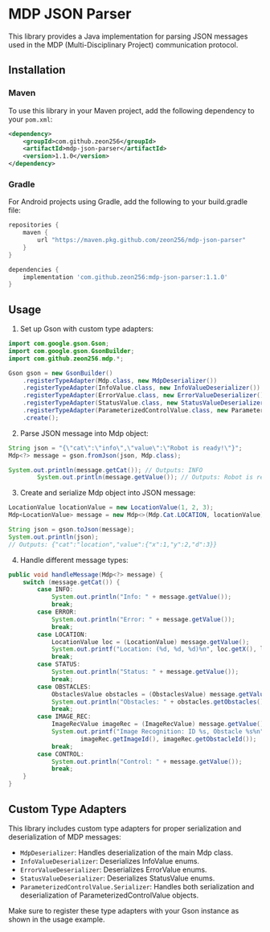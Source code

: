 # MDP JSON Parser

This library provides a Java implementation for parsing JSON messages used in the MDP (Multi-Disciplinary Project) communication protocol.

## Installation

### Maven

To use this library in your Maven project, add the following dependency to your `pom.xml`:

```xml
<dependency>
    <groupId>com.github.zeon256</groupId>
    <artifactId>mdp-json-parser</artifactId>
    <version>1.1.0</version>
</dependency>
```

### Gradle

For Android projects using Gradle, add the following to your build.gradle file:

```gradle
repositories {
    maven {
        url "https://maven.pkg.github.com/zeon256/mdp-json-parser"
    }
}

dependencies {
    implementation 'com.github.zeon256:mdp-json-parser:1.1.0'
}
```

## Usage
1. Set up Gson with custom type adapters:

```java
import com.google.gson.Gson;
import com.google.gson.GsonBuilder;
import com.github.zeon256.mdp.*;

Gson gson = new GsonBuilder()
    .registerTypeAdapter(Mdp.class, new MdpDeserializer())
    .registerTypeAdapter(InfoValue.class, new InfoValueDeserializer())
    .registerTypeAdapter(ErrorValue.class, new ErrorValueDeserializer())
    .registerTypeAdapter(StatusValue.class, new StatusValueDeserializer())
    .registerTypeAdapter(ParameterizedControlValue.class, new ParameterizedControlValue.Serializer())
    .create();
```

2. Parse JSON message into Mdp object:

```java
String json = "{\"cat\":\"info\",\"value\":\"Robot is ready!\"}";
Mdp<?> message = gson.fromJson(json, Mdp.class);

System.out.println(message.getCat()); // Outputs: INFO
        System.out.println(message.getValue()); // Outputs: Robot is ready!
```

3. Create and serialize Mdp object into JSON message:

```java
LocationValue locationValue = new LocationValue(1, 2, 3);
Mdp<LocationValue> message = new Mdp<>(Mdp.Cat.LOCATION, locationValue);

String json = gson.toJson(message);
System.out.println(json);
// Outputs: {"cat":"location","value":{"x":1,"y":2,"d":3}}
```

4. Handle different message types:

```java
public void handleMessage(Mdp<?> message) {
    switch (message.getCat()) {
        case INFO:
            System.out.println("Info: " + message.getValue());
            break;
        case ERROR:
            System.out.println("Error: " + message.getValue());
            break;
        case LOCATION:
            LocationValue loc = (LocationValue) message.getValue();
            System.out.printf("Location: (%d, %d, %d)%n", loc.getX(), loc.getY(), loc.getD());
            break;
        case STATUS:
            System.out.println("Status: " + message.getValue());
            break;
        case OBSTACLES:
            ObstaclesValue obstacles = (ObstaclesValue) message.getValue();
            System.out.println("Obstacles: " + obstacles.getObstacles());
            break;
        case IMAGE_REC:
            ImageRecValue imageRec = (ImageRecValue) message.getValue();
            System.out.printf("Image Recognition: ID %s, Obstacle %s%n",
                    imageRec.getImageId(), imageRec.getObstacleId());
            break;
        case CONTROL:
            System.out.println("Control: " + message.getValue());
            break;
    }
}
```

## Custom Type Adapters

This library includes custom type adapters for proper serialization and deserialization of MDP messages:

- `MdpDeserializer`: Handles deserialization of the main Mdp class.
- `InfoValueDeserializer`: Deserializes InfoValue enums.
- `ErrorValueDeserializer`: Deserializes ErrorValue enums.
- `StatusValueDeserializer`: Deserializes StatusValue enums.
- `ParameterizedControlValue.Serializer`: Handles both serialization and deserialization of ParameterizedControlValue objects.

Make sure to register these type adapters with your Gson instance as shown in the usage example.


